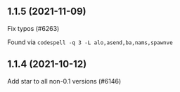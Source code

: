 ## 1.1.5 (2021-11-09)

Fix typos (#6263)

Found via `codespell -q 3 -L alo,asend,ba,nams,spawnve`

## 1.1.4 (2021-10-12)

Add star to all non-0.1 versions (#6146)


